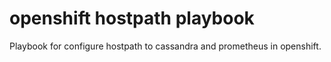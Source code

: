 # openshift hostpath playbook
Playbook for configure hostpath to cassandra and prometheus in openshift.
